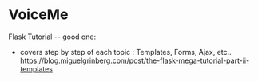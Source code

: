 # VoiceMe

Flask Tutorial -- good one: 
 + covers step by step of each topic : Templates, Forms, Ajax, etc..
https://blog.miguelgrinberg.com/post/the-flask-mega-tutorial-part-ii-templates
